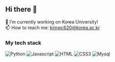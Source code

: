 ## Hi there 👋

🔭 I’m currently working on Korea University!  
📫 How to reach me: kimwc620@korea.ac.kr


### My tech stack

![Python](https://img.shields.io/badge/Python-3776AB?style=flat-square&logo=Python&logoColor=white)
![Javascript](https://img.shields.io/badge/Javascript-F7DF1E?style=flat-square&logo=Javascript&logoColor=black)
![HTML](https://img.shields.io/badge/HTML5-E34F26?style=flat-square&logo=HTML5&logoColor=white)
![CSS3](https://img.shields.io/badge/CSS3-1572B6?style=flat-square&logo=CSS3&logoColor=white)
![Mysql](https://img.shields.io/badge/Mysql-4479A1?style=flat-square&logo=Mysql&logoColor=white)
